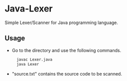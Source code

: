 # Java-Lexer

Simple Lexer/Scanner for Java programming language.

## Usage

* Go to the directory and use the following commands.

  ```bash
    javac Lexer.java
    java Lexer
  ```

* "source.txt" contains the source code to be scanned.  
